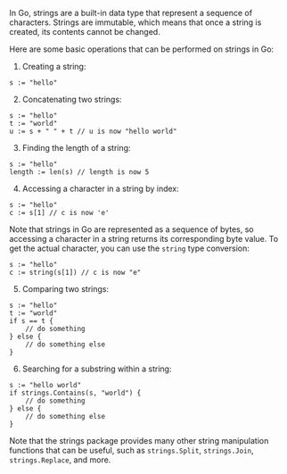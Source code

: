 In Go, strings are a built-in data type that represent a sequence of characters. Strings are immutable, which means that once a string is created, its contents cannot be changed.

Here are some basic operations that can be performed on strings in Go:

1. Creating a string:

```
s := "hello"
```

2. Concatenating two strings:

```
s := "hello"
t := "world"
u := s + " " + t // u is now "hello world"
```

3. Finding the length of a string:

```
s := "hello"
length := len(s) // length is now 5
```

4. Accessing a character in a string by index:

```
s := "hello"
c := s[1] // c is now 'e'
```

Note that strings in Go are represented as a sequence of bytes, so accessing a character in a string returns its corresponding byte value. To get the actual character, you can use the `string` type conversion:

```
s := "hello"
c := string(s[1]) // c is now "e"
```

5. Comparing two strings:

```
s := "hello"
t := "world"
if s == t {
    // do something
} else {
    // do something else
}
```

6. Searching for a substring within a string:

```
s := "hello world"
if strings.Contains(s, "world") {
    // do something
} else {
    // do something else
}
```

Note that the strings package provides many other string manipulation functions that can be useful, such as `strings.Split`, `strings.Join`, `strings.Replace`, and more.